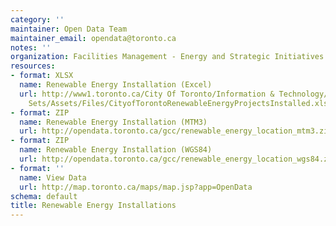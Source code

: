 ```yaml
---
category: ''
maintainer: Open Data Team
maintainer_email: opendata@toronto.ca
notes: ''
organization: Facilities Management - Energy and Strategic Initiatives
resources:
- format: XLSX
  name: Renewable Energy Installation (Excel)
  url: http://www1.toronto.ca/City Of Toronto/Information & Technology/Open Data/Data
    Sets/Assets/Files/CityofTorontoRenewableEnergyProjectsInstalled.xlsx
- format: ZIP
  name: Renewable Energy Installation (MTM3)
  url: http://opendata.toronto.ca/gcc/renewable_energy_location_mtm3.zip
- format: ZIP
  name: Renewable Energy Installation (WGS84)
  url: http://opendata.toronto.ca/gcc/renewable_energy_location_wgs84.zip
- format: ''
  name: View Data
  url: http://map.toronto.ca/maps/map.jsp?app=OpenData
schema: default
title: Renewable Energy Installations
---
```

